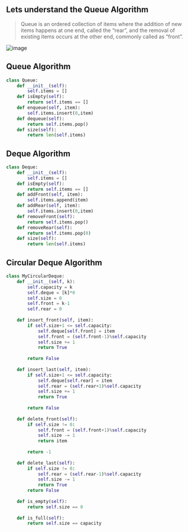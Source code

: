## Lets understand the Queue Algorithm 

>Queue is an ordered collection of items where the addition of new items happens at one end, called the “rear”, and the removal of existing items occurs at the other end, commonly called as “front”.

![image](https://user-images.githubusercontent.com/33947539/152684779-aec8fe81-2e14-4ccc-be5a-ca9ad87f9f51.png)

## Queue Algorithm

```python
class Queue:
    def __init__(self):
        self.items = []
    def isEmpty(self):
        return self.items == []
    def enqueue(self, item):
        self.items.insert(0,item)
    def dequeue(self):
        return self.items.pop()
    def size(self):
        return len(self.items)
```

## Deque Algorithm

```python
class Deque:
    def __init__(self):
        self.items = []
    def isEmpty(self):
        return self.items == []
    def addFront(self, item):
        self.items.append(item)
    def addRear(self, item):
        self.items.insert(0,item)
    def removeFront(self):
        return self.items.pop()
    def removeRear(self):
        return self.items.pop(0)
    def size(self):
        return len(self.items)

```
## Circular Deque Algorithm

```python
class MyCircularDeque:
    def __init__(self, k):
        self.capacity = k
        self.deque = [k]*0
        self.size = 0
        self.front = k-1
        self.rear = 0
    
    def insert_front(self, item):
        if self.size+1 <= self.capacity:
            self.deque[self.front] = item
            self.front = (self.front-1)%self.capacity
            self.size += 1
            return True
        
        return False
        
    def insert_last(self, item):
        if self.size+1 <= self.capacity:
            self.deque[self.rear] = item
            self.rear = (self.rear+1)%self.capacity
            self.size += 1
            return True
        
        return False
        
    def delete_front(self):
        if self.size != 0:
            self.front = (self.front+1)%self.capacity
            self.size -= 1
            return item
        
        return -1
        
    def delete_last(self):
        if self.size != 0:            
            self.rear = (self.rear-1)%self.capacity
            self.size -= 1
            return True
        return False
    
    def is_empty(self):
        return self.size == 0
    
    def is_full(self):
        return self.size == capacity
    
```
